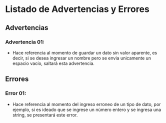 # Listado de Advertencias y Errores
## Advertencias
### Advertencia 01:
- Hace referencia al momento de guardar un dato sin valor aparente, es decir, si se desea ingresar un nombre pero se envia unicamente un espacio vacío, saltará esta advertencia.
## Errores
### Error 01:
- Hace referencia al momento del ingreso erroneo de un tipo de dato, por ejemplo, si es ideado que se ingrese un número entero y se ingresa una string, se presentará este error.
